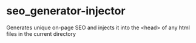 # seo_generator-injector
Generates unique on-page SEO and injects it into the &lt;head> of any html files in the current directory

